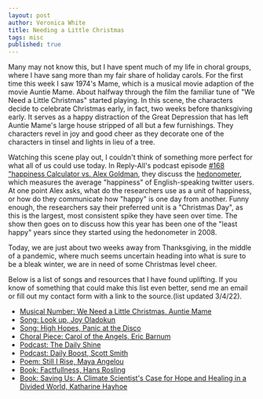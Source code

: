 ```yaml
---
layout: post
author: Veronica White
title: Needing a Little Christmas
tags: misc
published: true
---
```


Many may not know this, but I have spent much of my life in choral groups, where I have sang more than my fair share of holiday carols. For the first time this week I saw 1974's Mame, which is a musical movie adaption of the movie Auntie Mame. About halfway through the film the familiar tune of "We Need a Little Christmas" started playing. In this scene, the characters decide to celebrate Christmas early, in fact, two weeks before thanksgiving early. It serves as a happy distraction of the Great Depression that has left Auntie Mame's large house stripped of all but a few furnishings. They characters revel in joy and good cheer as they decorate one of the characters in tinsel and lights in lieu of a tree. 

Watching this scene play out, I couldn't think of something more perfect for what all of us could use today. In Reply-All's podcast episode [#168 "happiness Calculator vs. Alex Goldman](https://gimletmedia.com/shows/reply-all/kwh96n), they discuss the [hedonometer](https://hedonometer.org/timeseries/en_all/), which measures the average "happiness" of English-speaking twitter users. At one point Alex asks, what do the researchers use as a unit of happiness, or how do they communicate how "happy" is one day from another. Funny enough, the researchers say their preferred unit is a "Christmas Day", as this is the largest, most consistent spike they have seen over time. The show then goes on to discuss how this year has been one of the "least happy" years since they started using the hedonometer in 2008. 

Today, we are just about two weeks away from Thanksgiving, in the middle of a pandemic, where much seems uncertain heading into what is sure to be a bleak winter, we are in need of some Christmas level cheer.

Below is a list of songs and resources that I have found uplifting. If you know of something that could make this list even better, send me an email or fill out my contact form with a link to the source.(list updated 3/4/22). 

- [Musical Number: We Need a Little Christmas, Auntie Mame](https://www.youtube.com/watch?v=-UL9rVtRvRI) 
- [Song: Look up, Joy Oladokun](https://www.youtube.com/watch?v=vLK8sSHDbYs)
- [Song: High Hopes, Panic at the Disco](https://www.youtube.com/watch?v=GJY8OMJXRAk)
- [Choral Piece: Carol of the Angels, Eric Barnum](https://soundcloud.com/choral-arts/carol-of-the-angels-eric-1)
- [Podcast: The Daily Shine](https://podcasts.apple.com/us/podcast/the-daily-shine/id1507425010)
- [Podcast: Daily Boost, Scott Smith](https://podcasts.apple.com/us/podcast/daily-boost/id207251905) 
- [Poem: Still I Rise, Maya Angelou](https://www.youtube.com/watch?v=qviM_GnJbOM)
- [Book: Factfullness, Hans Rosling](https://www.amazon.com/dp/1250107814?tag=macmillan-20)
- [Book: Saving Us: A Climate Scientist's Case for Hope and Healing in a Divided World, Katharine Hayhoe](https://www.amazon.com/Saving-Us-Climate-Scientists-Healing/dp/1982143835)
